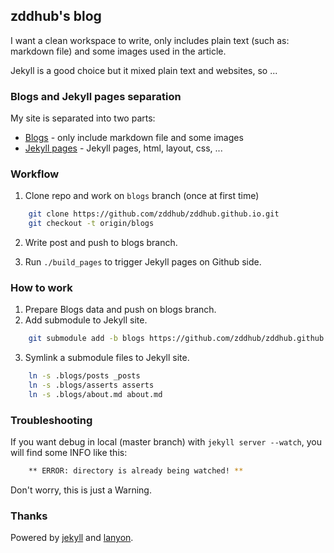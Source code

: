 zddhub's blog
-------------

I want a clean workspace to write, only includes plain text (such as: markdown file) and some images used in the article.

Jekyll is a good choice but it mixed plain text and websites, so ...


### Blogs and Jekyll pages separation

My site is separated into two parts: 

- [Blogs](https://github.com/zddhub/zddhub.github.io/tree/blogs) - only include markdown file and some images
- [Jekyll pages](https://github.com/zddhub/zddhub.github.io/tree/master) - Jekyll pages, html, layout, css, ...


### Workflow

1. Clone repo and work on `blogs` branch (once at first time)

```sh
    git clone https://github.com/zddhub/zddhub.github.io.git
    git checkout -t origin/blogs
```

2. Write post and push to blogs branch.

3. Run `./build_pages` to trigger Jekyll pages on Github side.


### How to work

1. Prepare Blogs data and push on blogs branch.
2. Add submodule to Jekyll site.
```sh
    git submodule add -b blogs https://github.com/zddhub/zddhub.github.io .blogs
```

3. Symlink a submodule files to Jekyll site.

```sh
    ln -s .blogs/posts _posts
    ln -s .blogs/asserts asserts
    ln -s .blogs/about.md about.md
```


### Troubleshooting

If you want debug in local (master branch) with `jekyll server --watch`, you will find some INFO like this:

```sh
    ** ERROR: directory is already being watched! **
```

Don't worry, this is just a Warning.


### Thanks
Powered by [jekyll](http://jekyllrb.com/) and [lanyon](http://lanyon.getpoole.com/).
